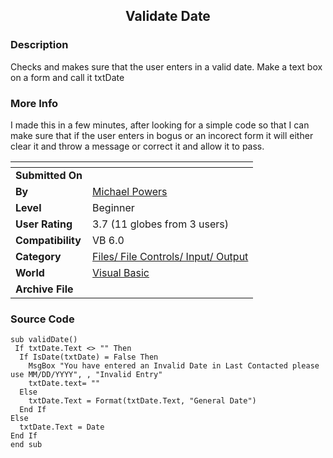 ﻿<div align="center">

## Validate Date


</div>

### Description

Checks and makes sure that the user enters in a valid date. Make a text box on a form and call it txtDate
 
### More Info
 
I made this in a few minutes, after looking for a simple code so that I can make sure that if the user enters in bogus or an incorect form it will either clear it and throw a message or correct it and allow it to pass.


<span>             |<span>
---                |---
**Submitted On**   |
**By**             |[Michael Powers](https://github.com/Planet-Source-Code/PSCIndex/blob/master/ByAuthor/michael-powers.md)
**Level**          |Beginner
**User Rating**    |3.7 (11 globes from 3 users)
**Compatibility**  |VB 6\.0
**Category**       |[Files/ File Controls/ Input/ Output](https://github.com/Planet-Source-Code/PSCIndex/blob/master/ByCategory/files-file-controls-input-output__1-3.md)
**World**          |[Visual Basic](https://github.com/Planet-Source-Code/PSCIndex/blob/master/ByWorld/visual-basic.md)
**Archive File**   |[](https://github.com/Planet-Source-Code/michael-powers-validate-date__1-25180/archive/master.zip)





### Source Code

```
sub validDate()
 If txtDate.Text <> "" Then
  If IsDate(txtDate) = False Then
    MsgBox "You have entered an Invalid Date in Last Contacted please use MM/DD/YYYY", , "Invalid Entry"
    txtDate.text= ""
  Else
    txtDate.Text = Format(txtDate.Text, "General Date")
  End If
Else
  txtDate.Text = Date
End If
end sub
```

